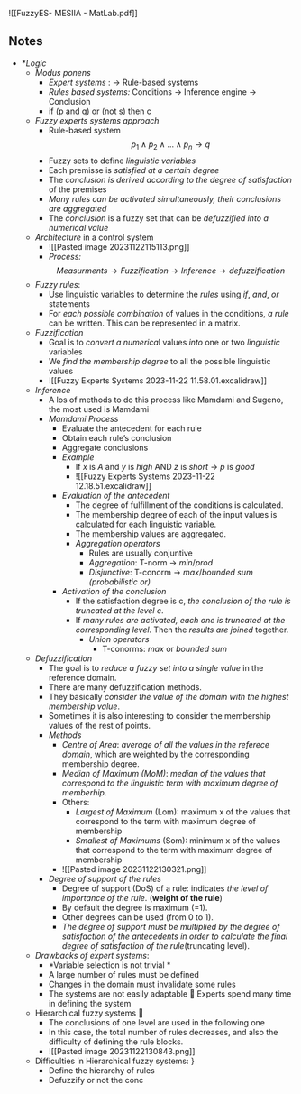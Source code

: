 ![[FuzzyES- MESIIA - MatLab.pdf]]

## Notes

* **Logic*
	* *Modus ponens*
		* *Expert systems* : $\longrightarrow$ Rule-based systems
		* *Rules based systems:* Conditions $\longrightarrow$ Inference engine $\longrightarrow$ Conclusion
		* if (p and q) or (not s) then c
	* *Fuzzy experts systems approach*
		* Rule-based system $$p_1 \wedge p_2 \wedge … \wedge p_n \rightarrow q$$
		* Fuzzy sets to define *linguistic variables* 
		* Each premisse is *satisfied at a certain degree* 
		* The *conclusion is derived according to the degree of satisfaction* of the premises 
		* *Many rules can be activated simultaneously, their conclusions are aggregated* 
		* The *conclusion* is a fuzzy set that can be *defuzzified into a numerical value*
	* *Architecture* in a control system
		* ![[Pasted image 20231122115113.png]]
		* *Process:* $$Measurments \rightarrow Fuzzification \rightarrow Inference \rightarrow defuzzification$$
	* *Fuzzy rules*: 
		* Use linguistic variables to determine the *rules* using *if*, *and*, *or* statements
		* For *each possible combination* of values in the conditions, *a rule* can be written. This can be represented in a matrix.
	* *Fuzzification*
		* Goal is to *convert a numerica*l values *into* one or two *linguistic* variables
		* We *find the membership degree* to all the possible linguistic values
		* ![[Fuzzy Experts Systems 2023-11-22 11.58.01.excalidraw]]
	* *Inference*
		* A los of methods to do this process like Mamdami and Sugeno, the most used is Mamdami
		* *Mamdami Process*
			* Evaluate the antecedent for each rule 
			* Obtain each rule’s conclusion 
			* Aggregate conclusions
			* *Example*
				* If $x$ is $A$ and $y$ is $high$ AND $z$ is $short$ $\rightarrow$ $p$ is $good$
				* ![[Fuzzy Experts Systems 2023-11-22 12.18.51.excalidraw]]
			* *Evaluation of the antecedent*
				* The degree of fulfillment of the conditions is calculated. 
				* The membership degree of each of the input values is calculated for each linguistic variable. 
				* The membership values are aggregated.
				* *Aggregation operators*
					* Rules are usually conjuntive
					* *Aggregation*: T-norm $\rightarrow$ *min*/*prod*
					* *Disjunctive*: T-conorm $\rightarrow$ *max*/*bounded sum (probabilistic or)*
			* *Activation of the conclusion*
				*  If the satisfaction degree is c, *the conclusion of the rule is truncated at the level c*. 
				* If *many rules are activated, each one is truncated at the corresponding level.* Then the *results are joined* together.
					* *Union operators* 
						* T-conorms: *max* or *bounded sum*
	* *Defuzzification*
		* The goal is to *reduce a fuzzy set into a single value* in the reference domain. 
		* There are many defuzzification methods.
		* They basically *consider the value of the domain with the highest membership value*. 
		* Sometimes it is also interesting to consider the membership values of the rest of points.
		* *Methods*
			*  *Centre of Area*: *average of all the values in the referece domain*, which are weighted by the corresponding membership degree.
			* *Median of Maximum (MoM)*: *median of the values that correspond to the linguistic term with maximum degree of memberhip*. 
			* Others: 
				* *Largest of Maximum* (Lom): maximum x of the values that correspond to the term with maximum degree of membership 
				* *Smallest of Maximums* (Som): minimum x of the values that correspond to the term with maximum degree of membership
			* ![[Pasted image 20231122130321.png]]
		* *Degree of support of the rules*
			* Degree of support (DoS) of a rule: indicates *the level of importance of the rule*. (**weight of the rule**) 
			* By default the degree is maximum (=1).
			* Other degrees can be used (from 0 to 1). 
			* *The degree of support must be multiplied by the degree of satisfaction of the antecedents in order to calculate the final degree of satisfaction of the rule*(truncating level).
	* *Drawbacks of expert systems*: 
		* *Variable selection is not trivial *
		* A large number of rules must be defined 
		* Changes in the domain must invalidate some rules 
		* The systems are not easily adaptable  Experts spend many time in defining the system
	* Hierarchical fuzzy systems 
		* The conclusions of one level are used in the following one 
		* In this case, the total number of rules decreases, and also the difficulty of defining the rule blocks. 
		* ![[Pasted image 20231122130843.png]]
	* Difficulties in Hierarchical fuzzy systems: }
		* Define the hierarchy of rules 
		* Defuzzify or not the conc
